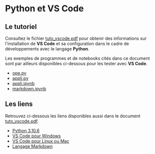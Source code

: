 # Python et VS Code

## Le tutoriel

Consultez le fichier [tuto_vscode.pdf](tuto_vscode.pdf) pour obtenir des informations sur l'installation de **VS Code** et sa configuration dans le cadre de développements avec le langage **Python**.

Les exemples de programmes et de notebooks cités dans ce document sont par ailleurs disponibles ci-dessous pour les tester avec **VS Code**.
* [ope.py](ope.py)
* [appli.py](appli.py)
* [appli.ipynb](appli.ipynb)
* [markdown.ipynb](markdown.ipynb)

## Les liens

Retrouvez ci-dessous les liens disponibles aussi dans le document [tuto_vscode.pdf](tuto_vscode.pdf).
* [Python 3.10.6](https://www.python.org/downloads/release/python-3106/)
* [VS Code pour Windows](https://code.visualstudio.com/)
* [VS Code pour Linux ou Mac](https://code.visualstudio.com/Download)
* [Langage Markdown](https://fr.wikipedia.org/wiki/Markdown)
